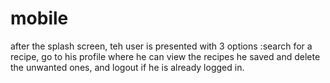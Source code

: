 # mobile
after the splash screen, teh user is presented with 3 options :search for a recipe, go to his profile where he can view the recipes he saved and delete
the unwanted ones, and logout if he is already logged in.
